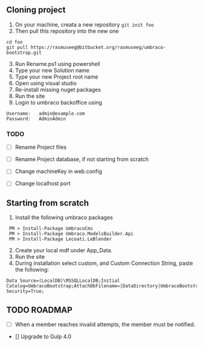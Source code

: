 ## Cloning project
1. On your machine, creata a new repository
`git init foo`
2. Then pull this repository into the new one
```
cd foo
git pull https://rasmuseeg@bitbucket.org/rasmuseeg/umbraco-bootstrap.git
``` 
3. Run Rename.ps1 using powershell
4. Type your new Solution name
5. Type your new Project root name
6. Open using visual studio
7. Re-install missing nuget packages
8. Run the site
9. Login to umbraco backoffice using
```
Username:   admin@example.com
Password:   AdminAdmin
```

### TODO
- [ ] Rename Project files
- [ ] Rename Project database, if not starting from scratch
- [ ] Change machineKey in web.config
- [ ] Change localhost port 


## Starting from scratch 
1. Install the following umbraco packages
```
 PM > Install-Package UmbracoCms
 PM > Install-Package Umbraco.ModelsBuilder.Api
 PM > Install-Package Lecoati.LeBlender
```

2. Create your local mdf under App_Data.
3. Run the site
4. During installation select custom, and Custom Connection String, paste the following:
```
Data Source=(LocalDB)\MSSQLLocalDB;Initial Catalog=UmbracoBootstrap;AttachDbFilename=|DataDirectory|UmbracoBootstrap.mdf;Integrated Security=True;
```

## TODO ROADMAP

- [ ] When a member reaches invalid attempts, the member must be notified.
 - [] Upgrade to Gulp 4.0